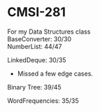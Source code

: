 # CMSI-281
For my Data Structures class  
BaseConverter: 30/30  
NumberList: 44/47

LinkedDeque: 30/35
  * Missed a few edge cases.

Binary Tree: 39/45

WordFrequencies: 35/35
